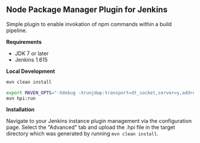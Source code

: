Node Package Manager Plugin for Jenkins
---

Simple plugin to enable invokation of npm commands within a build pipeline.


__Requirements__
- JDK 7 or later
- Jenkins 1.615

__Local Development__

```bash
mvn clean install

export MAVEN_OPTS="-Xdebug -Xrunjdwp:transport=dt_socket,server=y,address=8000,suspend=n"
mvn hpi:run
```

__Installation__

Navigate to your Jenkins instance plugin management via the configuration page. Select the "Advanced" tab 
and upload the .hpi file in the target directory which was generated by running ```mvn clean install```.
